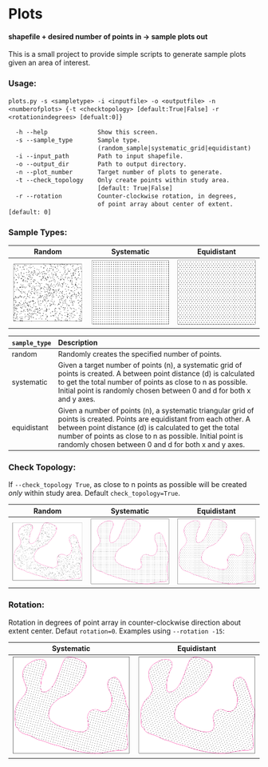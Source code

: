 # Plots
#### shapefile + desired number of points in → sample plots out

This is a small project to provide simple scripts to generate sample plots given an area of interest.

### Usage:

~~~
plots.py -s <sampletype> -i <inputfile> -o <outputfile> -n <numberofplots> {-t <checktopology> [default:True|False] -r <rotationindegrees> [defualt:0]}
~~~

~~~
  -h --help              Show this screen.
  -s --sample_type       Sample type.
  	                     (random_sample|systematic_grid|equidistant)
  -i --input_path        Path to input shapefile.
  -o --output_dir        Path to output directory.
  -n --plot_number       Target number of plots to generate.
  -t --check_topology    Only create points within study area.
  	                     [default: True|False]
  -r --rotation          Counter-clockwise rotation, in degrees,
  	                     of point array about center of extent. [default: 0]
~~~

### Sample Types:

| **Random** | **Systematic** | **Equidistant**  |
|---|---|---|
| ![](https://github.com/HaydenElza/plots/blob/master/examples/random_1000.png?raw=true) |  ![](https://github.com/HaydenElza/plots/blob/master/examples/systematic_1000.png?raw=true) | ![](https://github.com/HaydenElza/plots/blob/master/examples/equidistant_1000.png?raw=true)  |

| `sample_type` | Description |
---|:--
random | Randomly creates the specified number of points.
systematic | Given a target number of points (n), a systematic grid of points is created. A between point distance (d) is calculated to get the total number of points as close to n as possible. Initial point is randomly chosen between 0 and d for both x and y axes.
equidistant | Given a number of points (n), a systematic triangular grid of points is created. Points are equidistant from each other. A between point distance (d) is calculated to get the total number of points as close to n as possible. Initial point is randomly chosen between 0 and d for both x and y axes.

### Check Topology:

If `--check_topology True`, as close to n points as possible will be created *only* within study area. Default `check_topology=True`.

| Random | Systematic | Equidistant |
|---|---|---|
![](https://github.com/HaydenElza/plots/blob/master/examples/random_1000_checktopology.png?raw=true) | ![](https://github.com/HaydenElza/plots/blob/master/examples/systematic_1000_checktopology.png?raw=true) | ![](https://github.com/HaydenElza/plots/blob/master/examples/equidistant_1000_checktopology.png?raw=true)

### Rotation:

Rotation in degrees of point array in counter-clockwise direction about extent center. Defaut `rotation=0`. Examples using `--rotation -15`:

| Systematic | Equidistant |
|---|---|
![](https://github.com/HaydenElza/plots/blob/master/examples/systematic_1000_checktopology_-15rotation.png?raw=true) | ![](https://github.com/HaydenElza/plots/blob/master/examples/equidistant_1000_checktopology_-15rotation.png?raw=true)
